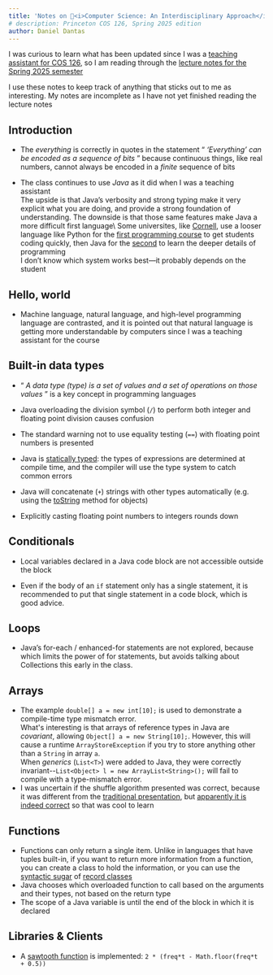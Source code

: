```yaml
---
title: 'Notes on 🏫<i>Computer Science: An Interdisciplinary Approach</i>'
# description: Princeton COS 126, Spring 2025 edition
author: Daniel Dantas
---
```


I was curious to learn what has been updated since I was a [teaching assistant for COS 126](https://dantasfiles.com/2005/05/30/princeton-cos-126.html), so I am reading through the [lecture notes for the Spring 2025 semester](https://www.cs.princeton.edu/courses/archive/spr25/cos126/)

I use these notes to keep track of anything that sticks out to me as interesting. My notes are incomplete as I have not yet finished reading the lecture notes

## Introduction
  * The _everything_ is correctly in quotes in the statement “ _‘Everything’ can be encoded as a sequence of bits_ ” because continuous things, like real numbers, cannot always be encoded in a _finite_ sequence of bits

  * The class continues to use _Java_ as it did when I was a teaching assistant   
The upside is that Java’s verbosity and strong typing make it very explicit what you are doing, and provide a strong foundation of understanding. The downside is that those same features make Java a more difficult first language\ 
Some universites, like [Cornell](https://dantasfiles.substack.com/p/cornell-cs-reading-list-spring-2025), use a looser language like Python for the [first programming course](https://dantasfiles.substack.com/p/notes-on-introduction-to-computing) to get students coding quickly, then Java for the [second](https://www.cs.cornell.edu/courses/cs2110/2025sp/) to learn the deeper details of programming\
I don’t know which system works best—it probably depends on the student

## Hello, world
  * Machine language, natural language, and high-level programming language are contrasted, and it is pointed out that natural language is getting more understandable by computers since I was a teaching assistant for the course

## Built-in data types
  * “ _A data type (type) is a set of values and a set of operations on those values_ ” is a key concept in programming languages
  
  * Java overloading the division symbol (`/`) to perform both integer and floating point division causes confusion

  * The standard warning not to use equality testing (`==`) with floating point numbers is presented

  * Java is [statically typed](https://en.wikipedia.org/wiki/Type_system#Static_type_checking): the types of expressions are determined at compile time, and the compiler will use the type system to catch common errors

  * Java will concatenate (`+`) strings with other types automatically (e.g. using the [toString](https://docs.oracle.com/en/java/javase/23/docs/api/java.base/java/lang/Object.html#toString\(\)) method for objects)

  * Explicitly casting floating point numbers to integers rounds down

## Conditionals
  * Local variables declared in a Java code block are not accessible outside the block

  * Even if the body of an `if` statement only has a single statement, it is recommended to put that single statement in a code block, which is good advice.

## Loops

  * Java’s for-each / enhanced-for statements are not explored, because which limits the power of for statements, but avoids talking about Collections this early in the class.

## Arrays
- The example `double[] a = new int[10];` is used to demonstrate a compile-time type mismatch error.<br>What's interesting is that arrays of reference types in Java are _covariant_, allowing `Object[] a = new String[10];`. However, this will cause a runtime `ArrayStoreException` if you try to store anything other than a `String` in array `a`.<br>When _generics_ (`List<T>`) were added to Java, they were correctly invariant--`List<Object> l = new ArrayList<String>();` will fail to compile with a type-mismatch error.
- I was uncertain if the shuffle algorithm presented was correct, because it was different from the [traditional presentation](https://en.wikipedia.org/wiki/Fisher%E2%80%93Yates_shuffle#The_modern_algorithm), but [apparently it is indeed correct](https://stackoverflow.com/questions/68064254/correctness-of-fisher-yates-shuffle-executed-backward) so that was cool to learn

## Functions
- Functions can only return a single item. Unlike in languages that have tuples built-in, if you want to return more information from a function, you can create a class to hold the information, or you can use the [syntactic sugar](https://en.wikipedia.org/wiki/Syntactic_sugar) of [record classes](https://docs.oracle.com/en/java/javase/23/language/records.html)
- Java chooses which overloaded function to call based on the arguments and their types, not based on the return type
- The scope of a Java variable is until the end of the block in which it is declared

## Libraries & Clients
- A [sawtooth function](https://en.wikipedia.org/wiki/Sawtooth_wave) is implemented: `2 * (freq*t - Math.floor(freq*t + 0.5))`



